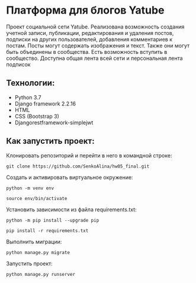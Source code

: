 # Платформа для блогов Yatube

Проект социальной сети Yatube. Реализована возможность создания учетной записи, публикации, редактирования и удаления постов, подписки на других пользователей, добавления комментариев к постам. Посты могут содержать изображения и текст. Также они могут быть объединены в сообщества. 
Есть возможность вступить в сообщество.
Доступна общая лента всей сети и персональная лента подписок

## Технологии:

* Python 3.7
* Django framework 2.2.16
* HTML
* CSS (Bootstrap 3)
* Djangorestframework-simplejwt 

## Как запустить проект:


Клонировать репозиторий и перейти в него в командной строке:

```
git clone https://github.com/SenkoAlina/hw05_final.git
```

Cоздать и активировать виртуальное окружение:

```
python -m venv env
```

```
source env/bin/activate
```

Установить зависимости из файла requirements.txt:

```
python -m pip install --upgrade pip
```

```
pip install -r requirements.txt
```

Выполнить миграции:

```
python manage.py migrate
```

Запустить проект:

```
python manage.py runserver


